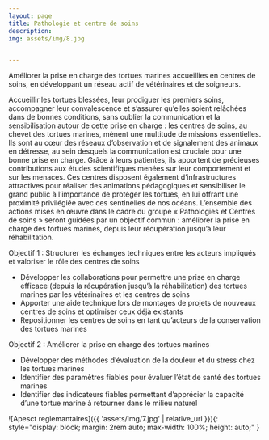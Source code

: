 ```yaml
---
layout: page
title: Pathologie et centre de soins
description:  
img: assets/img/8.jpg


---
```


Améliorer la prise en charge des tortues marines accueillies en centres de soins, en développant un réseau actif de vétérinaires et de soigneurs.

Accueillir les tortues blessées, leur prodiguer les premiers soins, accompagner leur convalescence et s’assurer qu’elles soient relâchées dans de bonnes conditions, sans oublier la communication et la sensibilisation autour de cette prise en charge : les centres de soins, au chevet des tortues marines, mènent une multitude de missions essentielles. Ils sont au cœur des réseaux d’observation et de signalement des animaux en détresse, au sein desquels la communication est cruciale pour une bonne prise en charge. Grâce à leurs patientes, ils apportent de précieuses contributions aux études scientifiques menées sur leur comportement et sur les menaces. Ces centres disposent également d’infrastructures attractives pour réaliser des animations pédagogiques et sensibiliser le grand public à l’importance de protéger les tortues, en lui offrant une proximité privilégiée avec ces sentinelles de nos océans. L’ensemble des actions mises en œuvre dans le cadre du groupe « Pathologies et Centres de soins » seront guidées par un objectif commun : améliorer la prise en charge des tortues marines, depuis leur récupération jusqu’à leur réhabilitation.

Objectif 1 : Structurer les échanges techniques entre les acteurs impliqués et valoriser le rôle des centres de soins

<ul> 
    <li>Développer les collaborations pour permettre une prise en charge efficace (depuis la récupération jusqu’à la réhabilitation) des tortues marines par les vétérinaires et les centres de soins</li>
    <li>Apporter une aide technique lors de montages de projets de nouveaux centres de soins et optimiser ceux déjà existants</li>
    <li>Repositionner les centres de soins en tant qu’acteurs de la conservation des tortues marines</li>
</ul>

Objectif 2 : Améliorer la prise en charge des tortues marines

<ul> 
    <li>Développer des méthodes d’évaluation de la douleur et du stress chez les tortues marines</li>
    <li>Identifier des paramètres fiables pour évaluer l’état de santé des tortues marines</li>
    <li>Identifier des indicateurs fiables permettant d’apprécier la capacité d’une tortue marine à retourner dans le milieu naturel</li>
</ul>




![Apesct reglemantaires]({{ 'assets/img/7.jpg' | relative_url }}){: style="display: block; margin: 2rem auto; max-width: 100%; height: auto;" }